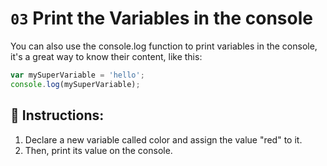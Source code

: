 # `03` Print the Variables in the console

You can also use the console.log function to print variables in the console, it's a great way to know their content, like this:
```js
var mySuperVariable = 'hello';
console.log(mySuperVariable);
```

## 📝 Instructions:

1. Declare a new variable called color and assign the value "red" to it.
2. Then, print its value on the console.



